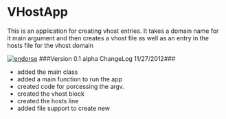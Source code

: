 VHostApp
========

This is an application for creating vhost entries.  It takes a domain name for it main argument and then creates a vhost file as well as an entry in the hosts file for the vhost domain

[![endorse](http://api.coderwall.com/davidduggins/endorsecount.png)](http://coderwall.com/davidduggins)
###Version 0.1 alpha ChangeLog 11/27/2012###

- added the main class
- added a main function to run the app
- created code for porcessing the argv.
- created the vhost block
- created the hosts line
- added file support to create new 
